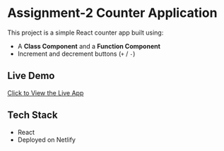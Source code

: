 # Assignment-2 Counter Application

This project is a simple React counter app built using:
- A **Class Component** and a **Function Component**
- Increment and decrement buttons (`+` / `-`)

## Live Demo

[Click to View the Live App](https://melodious-daffodil-3036f2.netlify.app)

## Tech Stack
- React
- Deployed on Netlify